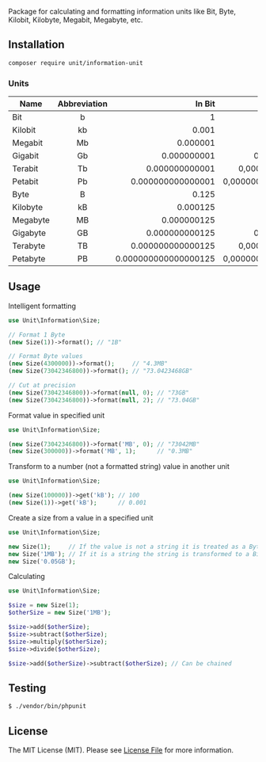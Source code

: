 Package for calculating and formatting information units like Bit, Byte, Kilobit, Kilobyte, Megabit, Megabyte, etc.

## Installation

```bash
composer require unit/information-unit
```

### Units
| Name     | Abbreviation | In Bit               | In Byte           |
| -------- |:------------:| --------------------:| -----------------:|
| Bit      | b            | 1                    | 8                 |
| Kilobit  | kb           | 0.001                | 0,008             |
| Megabit  | Mb           | 0.000001             | 0,000008          |
| Gigabit  | Gb           | 0.000000001          | 0,000000008       |
| Terabit  | Tb           | 0.000000000001       | 0,000000000008    |
| Petabit  | Pb           | 0.000000000000001    | 0,000000000000008 |
| Byte     | B            | 0.125                | 1                 |
| Kilobyte | kB           | 0.000125             | 0,001             |
| Megabyte | MB           | 0.000000125          | 0,000001          |
| Gigabyte | GB           | 0.000000000125       | 0,000000001       |
| Terabyte | TB           | 0.000000000000125    | 0,000000000001    |
| Petabyte | PB           | 0.000000000000000125 | 0,000000000000001 |

## Usage
Intelligent formatting
```php
use Unit\Information\Size;

// Format 1 Byte
(new Size(1))->format(); // "1B"

// Format Byte values
(new Size(4300000))->format();     // "4.3MB"
(new Size(73042346800))->format(); // "73.0423468GB"

// Cut at precision
(new Size(73042346800))->format(null, 0); // "73GB"
(new Size(73042346800))->format(null, 2); // "73.04GB"
```

Format value in specified unit
```php
use Unit\Information\Size;

(new Size(73042346800))->format('MB', 0); // "73042MB"
(new Size(300000))->format('MB', 1);      // "0.3MB"
```

Transform to a number (not a formatted string) value in another unit
```php
use Unit\Information\Size;

(new Size(100000))->get('kB'); // 100
(new Size(1))->get('kB');      // 0.001
```

Create a size from a value in a specified unit
```php
use Unit\Information\Size;

new Size(1);     // If the value is not a string it is treated as a Byte value which is transformed to a Bit value internally
new Size('1MB'); // If it is a string the string is transformed to a Bit value intelligently
new Size('0.05GB');
```

Calculating
```php
use Unit\Information\Size;

$size = new Size(1);
$otherSize = new Size('1MB');

$size->add($otherSize);
$size->subtract($otherSize);
$size->multiply($otherSize);
$size->divide($otherSize);

$size->add($otherSize)->subtract($otherSize); // Can be chained
```

## Testing

``` bash
$ ./vendor/bin/phpunit
```

## License

The MIT License (MIT). Please see [License File](https://github.com/unit/information-unit/blob/master/LICENSE) for more information.
